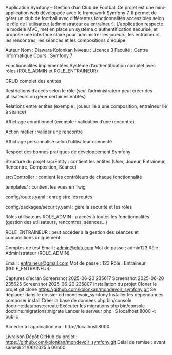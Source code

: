 Application Symfony – Gestion d’un Club de Football
Ce projet est une mini-application web développée avec le framework Symfony 7. Il permet de gérer un club de football avec différentes fonctionnalités accessibles selon le rôle de l'utilisateur (administrateur ou entraîneur). L'application respecte le modèle MVC, met en place un système d'authentification sécurisé, et propose une interface claire pour administrer les joueurs, les entraîneurs, les rencontres, les séances et les compositions d'équipe.

Auteur
Nom : Diawara Kolonkan
Niveau : Licence 3
Faculté : Centre Informatique
Cours : Symfony 7

Fonctionnalités implémentées
Système d’authentification complet avec rôles (ROLE_ADMIN et ROLE_ENTRAINEUR)

CRUD complet des entités

Restrictions d’accès selon le rôle (seul l’administrateur peut créer des utilisateurs ou gérer certaines entités)

Relations entre entités (exemple : joueur lié à une composition, entraîneur lié à séance)

Affichage conditionnel (exemple : validation d’une rencontre)

Action métier : valider une rencontre

Affichage personnalisé selon l’utilisateur connecté

Respect des bonnes pratiques de développement Symfony

Structure du projet
src/Entity : contient les entités (User, Joueur, Entraineur, Rencontre, Composition, Seance)

src/Controller : contient les contrôleurs de chaque fonctionnalité

templates/ : contient les vues en Twig

config/routes.yaml : enregistre les routes

config/packages/security.yaml : gère la sécurité et les rôles

Rôles utilisateurs
ROLE_ADMIN : a accès à toutes les fonctionnalités (gestion des utilisateurs, rencontres, séances…)

ROLE_ENTRAINEUR : peut accéder à la gestion des séances et compositions uniquement

Comptes de test
Email : admin@club.com
Mot de passe : admin123
Rôle : Administrateur (ROLE_ADMIN)

Email : entraineur@gmail.com
Mot de passe : 123
Rôle : Entraîneur (ROLE_ENTRAINEUR)

Captures d’écran
Screenshot 2025-06-20 235617
Screenshot 2025-06-20 235625
Screenshot 2025-06-20 235807
Installation du projet
Cloner le projet
git clone https://github.com/kolonkan/mondevoir_symfony.git
Se déplacer dans le dossier
cd mondevoir_symfony
Installer les dépendances
composer install
Créer la base de données
php bin/console doctrine:database:create
Exécuter les migrations
php bin/console doctrine:migrations:migrate
Lancer le serveur
 php -S localhost:8000 -t public

Accéder à l’application via :
http://localhost:8000

Livraison
Dépôt GitHub du projet : https://github.com/kolonkan/mondevoir_symfony.git
Délai de remise : avant samedi 21/06/2025 à 00h00
